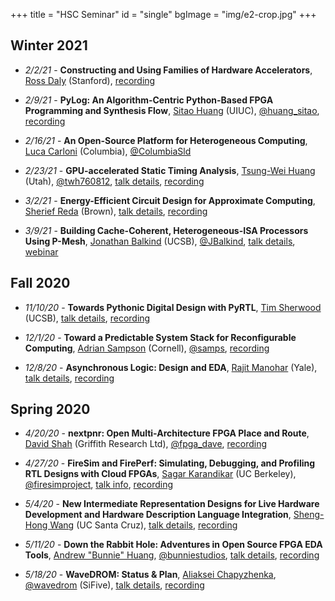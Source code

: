 +++
title = "HSC Seminar"
id = "single"
bgImage = "img/e2-crop.jpg"
+++

## Winter 2021
* _2/2/21_ - **Constructing and Using Families of Hardware Accelerators**, [Ross Daly](https://web.stanford.edu/~rdaly525/) (Stanford), [recording](https://youtu.be/vFLYCw1aQQQ)

* _2/9/21_ - **PyLog: An Algorithm-Centric Python-Based FPGA Programming and Synthesis Flow**, [Sitao Huang](http://sitaohuang.com) (UIUC), [@huang_sitao](https://twitter.com/huang_sitao), [recording](https://youtu.be/4jGqb6XQk-w)

* _2/16/21_ - **An Open-Source Platform for Heterogeneous Computing**, [Luca Carloni](http://www.cs.columbia.edu/~luca/) (Columbia), [@ColumbiaSld](https://twitter.com/columbiasld)

* _2/23/21_ - **GPU-accelerated Static Timing Analysis**, [Tsung-Wei Huang](https://tsung-wei-huang.github.io) (Utah), [@twh760812](https://twitter.com/twh760812), [talk details](https://www.soe.ucsc.edu/events/gpu-accelerated-static-timing-analysis), [recording](https://www.youtube.com/watch?v=1nJNSC-d3T8)

* _3/2/21_ - **Energy-Efficient Circuit Design for Approximate Computing**, [Sherief Reda](https://vivo.brown.edu/display/sreda) (Brown), [talk details](https://www.soe.ucsc.edu/events/energy-efficient-circuit-design-approximate-computing), [recording](https://www.youtube.com/watch?v=5kiqZdLq0gA)

* _3/9/21_ - **Building Cache-Coherent, Heterogeneous-ISA Processors Using P-Mesh**, [Jonathan Balkind](https://jbalkind.github.io) (UCSB), [@JBalkind](https://twitter.com/jbalkind), [talk details](https://www.soe.ucsc.edu/events/building-cache-coherent-heterogeneous-isa-processors-using-p-mesh), [webinar](https://ucsc.zoom.us/j/93142781945)


## Fall 2020

* _11/10/20_ - **Towards Pythonic Digital Design with PyRTL**, [Tim Sherwood](https://www.arch.cs.ucsb.edu/prof-sherwood) (UCSB), [talk details](https://www.soe.ucsc.edu/events/towards-pythonic-digital-design-pyrtl), [recording](https://www.youtube.com/watch?v=8JJXgpZmbao)

* _12/1/20_ - **Toward a Predictable System Stack for Reconfigurable Computing**, [Adrian Sampson](https://www.cs.cornell.edu/~asampson/) (Cornell), [@samps](https://twitter.com/samps), [recording](https://www.youtube.com/watch?v=YueY0UP1aWI)

* _12/8/20_ - **Asynchronous Logic: Design and EDA**, [Rajit Manohar](https://csl.yale.edu/~rajit/) (Yale), [talk details](https://www.soe.ucsc.edu/events/asynchronous-logic-design-and-eda), [recording](https://www.youtube.com/watch?v=856CC5FI7DA)


## Spring 2020
* _4/20/20_ - **nextpnr: Open Multi-Architecture FPGA Place and Route**, [David Shah](https://ds0.me) (Griffith Research Ltd), [@fpga_dave](https://twitter.com/fpga_dave), [recording](https://www.youtube.com/playlist?list=PLItVYhgea-kGpDRcSg5WPTJEZdBQ2cWAi)

* _4/27/20_ - **FireSim and FirePerf: Simulating, Debugging, and Profiling RTL Designs with Cloud FPGAs**, [Sagar Karandikar](https://sagark.org) (UC Berkeley), [@firesimproject](https://twitter.com/firesimproject), [talk info](https://www.soe.ucsc.edu/events/cse-seminar-firesim-and-fireperf-simulating-debugging-and-profiling-rtl-designs-cloud-fpgas), [recording](https://youtu.be/UlYOsRBhtY8)

* _5/4/20_ - **New Intermediate Representation Designs for Live Hardware Development and Hardware Description Language Integration**, [Sheng-Hong Wang](https://sites.google.com/site/shwangswebsite) (UC Santa Cruz), [talk details](https://www.soe.ucsc.edu/events/cse-seminar-new-intermediate-representation-designs-live-hardware-development-and-hardware), [recording](https://diode.zone/videos/watch/2803b1bb-6371-45dc-aec4-9477397b2535)

* _5/11/20_ - **Down the Rabbit Hole: Adventures in Open Source FPGA EDA Tools**, [Andrew "Bunnie" Huang](https://en.wikipedia.org/wiki/Andrew_Huang_(hacker)), [@bunniestudios](https://twitter.com/bunniestudios), [talk details](https://www.soe.ucsc.edu/events/cse-seminar-down-rabbit-hole-adventures-open-source-fpga-eda-tools), [recording](https://youtu.be/nu6YxS2mJYw)

* _5/18/20_ - **WaveDROM: Status & Plan**, [Aliaksei Chapyzhenka](https://github.com/drom), [@wavedrom](https://twitter.com/wavedrom) (SiFive), [talk details](https://www.soe.ucsc.edu/events/cse-seminar-wavedrom-status-plan), [recording](https://youtu.be/Z2_ehdMWc6U)

